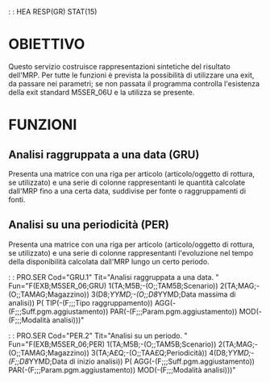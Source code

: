  :  : HEA RESP(GR) STAT(15)
# OBIETTIVO
Questo servizio costruisce rappresentazioni sintetiche del risultato dell'MRP.
Per tutte le funzioni è prevista la possibilità di utilizzare una exit, da passare nei parametri; se non passata il programma controlla l'esistenza della exit standard M5SER_06U e la utilizza se presente.

# FUNZIONI
## Analisi raggruppata a una data (GRU)
Presenta una matrice con una riga per articolo (articolo/oggetto di rottura, se utilizzato) e una serie di colonne rappresentanti le quantità calcolate dall'MRP fino a una certa data, suddivise per fonte o raggruppamenti di fonti.

## Analisi su una periodicità (PER)
Presenta una matrice con una riga per articolo (articolo/oggetto di rottura, se utilizzato) e una serie di colonne rappresentanti l'evoluzione nel tempo della disponibilità calcolata dall'MRP lungo un certo periodo.

 :  : PRO.SER Cod="GRU.1" Tit="Analisi raggruppata a una data. " Fun="F(EXB;M5SER_06;GRU) 1(TA;M5B;-(O;;TAM5B;Scenario)) 2(TA;MAG;-(O;;TAMAG;Magazzino)) 3(D8;*YYMD;-(O;;D8*YYMD;Data massima di analisi)) P( TIP(-(F;;;Tipo raggruppamento)) AGG(-(F;;;Suff.pgm.aggiustamento)) PAR(-(F;;;Param.pgm.aggiustamento)) MOD(-(F;;;Modalità analisi)))"

 :  : PRO.SER Cod="PER.2" Tit="Analisi su un periodo. " Fun="F(EXB;M5SER_06;PER) 1(TA;M5B;-(O;;TAM5B;Scenario)) 2(TA;MAG;-(O;;TAMAG;Magazzino)) 3(TA;A£Q;-(O;;TAA£Q;Periodicità)) 4(D8;*YYMD;-(F;;D8*YYMD;Data di inizio analisi)) P( AGG(-(F;;;Suff.pgm.aggiustamento)) PAR(-(F;;;Param.pgm.aggiustamento)) MOD(-(F;;;Modalità analisi)))"

